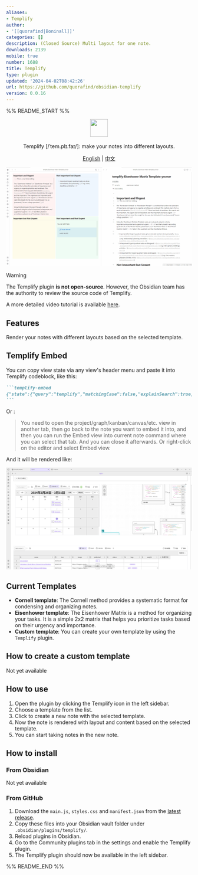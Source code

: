 ```yaml
---
aliases:
- Templify
author:
- '[[quorafind|Boninall]]'
categories: []
description: (Closed Source) Multi layout for one note.
downloads: 2139
mobile: true
number: 1688
title: Templify
type: plugin
updated: '2024-04-02T08:42:26'
url: https://github.com/quorafind/obsidian-templify
version: 0.0.16
---
```


%% README_START %%

<div align="center">
<img height="48" width="48" src="./media/layout-template.svg"> 
<p>Templify [/ˈtem.plɪ.faɪ/]: make your notes into different layouts.</p>
</div>

<p align="center">
<a href="https://github.com/Quorafind/Obsidian-Templify/blob/main/README.md">English</a> | <a href="https://github.com/Quorafind/Obsidian-Templify/blob/main/README-ZH.md">中文</a>
</p>

![templify](https://raw.githubusercontent.com/quorafind/obsidian-templify/main/media/templify.gif)

> [!warning]
> The Templify plugin **is not open-source**. However, the Obsidian team has the authority to review the source code of Templify.

A more detailed video tutorial is available [here](https://raw.githubusercontent.com/quorafind/obsidian-templify/main/media/templify-demo.mp4).


## Features

Render your notes with different layouts based on the selected template.

## Templify Embed

You can copy view state via any view's header menu and paste it into Templify codeblock, like this:

````markdown
```templify-embed
{"state":{"query":"templify","matchingCase":false,"explainSearch":true,"collapseAll":true,"extraContext":true,"sortOrder":"byCreatedTime"},"type":"search"}
```
````

Or :

> You need to open the project/graph/kanban/canvas/etc. view in another tab, 
> then go back to the note you want to embed it into, and then you can run the Embed view into current note command where you can select that tab. And you can close it afterwards.
> Or right-click on the editor and select Embed view.

And it will be rendered like:

![templify-embed](https://raw.githubusercontent.com/quorafind/obsidian-templify/main/media/templify-3.png)

## Current Templates

- **Cornell template**: The Cornell method provides a systematic format for condensing and organizing notes.
- **Eisenhower template**: The Eisenhower Matrix is a method for organizing your tasks. It is a simple 2x2 matrix that helps you prioritize tasks based on their urgency and importance.
- **Custom template**: You can create your own template by using the `Templify` plugin.

## How to create a custom template

Not yet available

## How to use

1. Open the plugin by clicking the Templify icon in the left sidebar.
2. Choose a template from the list.
3. Click to create a new note with the selected template.
4. Now the note is rendered with layout and content based on the selected template.
5. You can start taking notes in the new note.

## How to install

### From Obsidian

Not yet available

### From GitHub

1. Download the `main.js`, `styles.css` and `manifest.json` from the [latest release](https://github.com/quorafind/templify/releases/latest).
2. Copy these files into your Obsidian vault folder under `.obsidian/plugins/templify/`.
3. Reload plugins in Obsidian.
4. Go to the Community plugins tab in the settings and enable the Templify plugin.
5. The Templify plugin should now be available in the left sidebar.



%% README_END %%